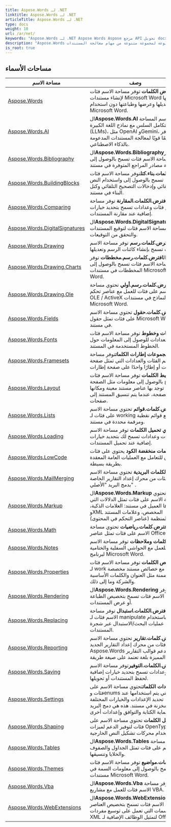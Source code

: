 ```yaml
---
title: Aspose.Words لـ .NET
linktitle: Aspose.Words لـ .NET
articleTitle: Aspose.Words لـ .NET
type: docs
weight: 10
url: /ar/net/
keywords: "Aspose.Words لـ .NET Aspose Words Aspose مرجع API تحويل docx إلى pdf مقارنة إنشاء تحرير word تقسيم bmp rtf odt open office html tiff doc dot wordml mobi chm txt md markdown xps svg ps postscript pcl epub azw3 kf8 png emf jpg gif دمج البريد جدول تقارير مستند"
description: "Aspose.Words هي مكتبة فئات يمكن للمطورين استخدامها على منصات متنوعة لمجموعة متنوعة من مهام معالجة المستندات."
is_root: true
---
```

## مساحات الأسماء

| مساحة الاسم | وصف |
| --- | --- |
| [Aspose.Words](./aspose.words/) | ال**افترض الكلمات** توفر مساحة الاسم فئات لإنشاء مستندات Microsoft Word وتحويلها وتعديلها وعرضها وطباعتها دون استخدام Microsoft Word. |
| [Aspose.Words.AI](./aspose.words.ai/) | ال**Aspose.Words.AI** يتيح اسم المساحة التكامل السلس مع نماذج اللغة الكبيرة (LLMs)، مثل OpenAI وGemini، مما يوفر دعمًا قويًا لمعالجة المستندات المدعومة بالذكاء الاصطناعي. |
| [Aspose.Words.Bibliography](./aspose.words.bibliography/) | ال**Aspose.Words.Bibliography**توفر مساحة الاسم فئات تسمح بالوصول إلى قائمة مصادر المراجع المتوفرة في مستند. |
| [Aspose.Words.BuildingBlocks](./aspose.words.buildingblocks/) | ال**كلمات.بناء.كتل**توفر مساحة الاسم فئات تسمح بالوصول إلى واستخدام النص التلقائي وإدخالات التصحيح التلقائي وكتل البناء في مستند. |
| [Aspose.Words.Comparing](./aspose.words.comparing/) | ال**افترض.الكلمات.المقارنة** توفر مساحة الاسم فئات وعدادات تسمح بتحديد خيارات إضافية عند مقارنة المستندات. |
| [Aspose.Words.DigitalSignatures](./aspose.words.digitalsignatures/) | ال**Aspose.Words.DigitalSignatures** توفر مساحة الاسم فئات لتوقيع المستندات والتحقق من التوقيعات. |
| [Aspose.Words.Drawing](./aspose.words.drawing/) | ال**افترض.كلمات.رسم** توفر مساحة الاسم فئات تسمح بإنشاء كائنات الرسم وتعديلها. |
| [Aspose.Words.Drawing.Charts](./aspose.words.drawing.charts/) | ال**افترض.كلمات.رسم.مخططات** توفر مساحة الاسم فئات تسمح بالوصول إلى المخططات في مستندات Microsoft Word. |
| [Aspose.Words.Drawing.Ole](./aspose.words.drawing.ole/) | ال**افترض.كلمات.رسم.أولي** تحتوي مساحة الاسم على فئات للعمل مع عناصر تحكم OLE / ActiveX والنماذج في مستندات Microsoft Word. |
| [Aspose.Words.Fields](./aspose.words.fields/) | ال**افترض.كلمات.حقول** تحتوي مساحة الاسم على فئات تمثل حقول Microsoft Word في مستند. |
| [Aspose.Words.Fonts](./aspose.words.fonts/) | ال**كلمات وخطوط** توفر مساحة الاسم فئات وتعدادات للوصول إلى المعلومات حول الخطوط المستخدمة في المستند. |
| [Aspose.Words.Framesets](./aspose.words.framesets/) | ال**مجموعات إطارات الكلمات**توفر مساحة الاسم الفئات والعدادات التي تمثل صفحة إطارات أو إطارًا واحدًا على صفحة إطارات. |
| [Aspose.Words.Layout](./aspose.words.layout/) | ال**تخطيط الكلمات** توفر مساحة الاسم فئات تسمح بالوصول إلى معلومات مثل الصفحة التي توجد بها عناصر مستند معينة ومكانها على الصفحة، عندما يتم تنسيق المستند إلى صفحات. |
| [Aspose.Words.Lists](./aspose.words.lists/) | ال**افترض.كلمات.قوائم** تحتوي مساحة الاسم على فئات لـ working مع قوائم نقطية ومرقمة محددة في مستند. |
| [Aspose.Words.Loading](./aspose.words.loading/) | ال**جاري تحميل الكلمات** توفر مساحة الاسم فئات وعدادات تسمح لك بتحديد خيارات إضافية عند تحميل المستندات. |
| [Aspose.Words.LowCode](./aspose.words.lowcode/) | ال**كلمات منخفضة الكود** يحتوي على فئات وطرق للتعامل مع العمليات العامة المعقدة بطريقة بسيطة. |
| [Aspose.Words.MailMerging](./aspose.words.mailmerging/) | ال**دمج الكلمات البريدية** تحتوي مساحة الاسم على فئات من محرك إعداد التقارير الخاصة بدمج البريد "الأصلي" . |
| [Aspose.Words.Markup](./aspose.words.markup/) | ال**Aspose.Words.Markup** تحتوي مساحة الاسم على فئات تمثل الدلالات التي يحددها العميل في مستند: العلامات الذكية، وXML المخصص، وعلامات المستند المنظمة (عناصر التحكم في المحتوى). |
| [Aspose.Words.Math](./aspose.words.math/) | ال**افترض.كلمات.رياضيات** تحتوي مساحة الاسم على فئات تمثل عناصر Office Math. |
| [Aspose.Words.Notes](./aspose.words.notes/) | ال**ضع كلمات وملاحظات** توفر مساحة الاسم فئات للعمل مع الحواشي السفلية والختامية لبرنامج Microsoft Word. |
| [Aspose.Words.Properties](./aspose.words.properties/) | ال**خصائص الكلمات** توفر مساحة الاسم فئات لـ work مع خصائص مستند مخصصة ومضمنة مثل العنوان والكلمات الأساسية والشركة وما إلى ذلك. |
| [Aspose.Words.Rendering](./aspose.words.rendering/) | ال**Aspose.Words.Rendering** توفر مساحة الاسم فئات تسمح بتخصيص الطباعة أو عرض المستندات. |
| [Aspose.Words.Replacing](./aspose.words.replacing/) | ال**افترض.الكلمات.استبدال** توفر مساحة الاسم فئات لـ manipulate باستخدام عمليات البحث/الاستبدال عبر شجرة المستندات. |
| [Aspose.Words.Reporting](./aspose.words.reporting/) | ال**افترض.كلمات.تقارير** تحتوي مساحة الاسم على فئات من محرك إعداد التقارير الجديد Aspose.Words الذي يدعم قوالب التقارير المميزة بلغة تعتمد على صيغة طريقة LINQ. |
| [Aspose.Words.Saving](./aspose.words.saving/) | ال**افترض.الكلمات.التوفير**توفر مساحة الاسم فئات وعدادات تسمح بتحديد خيارات إضافية لحفظ المستندات أو تحويلها. |
| [Aspose.Words.Settings](./aspose.words.settings/) | ال**إعدادات الكلمات**تحتوي مساحة الاسم على فئات وenums التي يتم استخدامها عند تحديد الإعدادات والخيارات المختلفة المخزنة في مستند. هذه هي دمج البريد وحماية الكتابة والتوافق وإعدادات أخرى. |
| [Aspose.Words.Shaping](./aspose.words.shaping/) | ال**تشكيل الكلمات** تحتوي مساحة الاسم على فئات لتوفير الدعم لميزات OpenType باستخدام محركات تشكيل النص الخارجية. |
| [Aspose.Words.Tables](./aspose.words.tables/) | ال**Aspose.Words.Tables** تحتوي مساحة الاسم على فئات تمثل الجداول والصفوف والخلايا وتنسيقها. |
| [Aspose.Words.Themes](./aspose.words.themes/) | ال**كلمات.مواضيع** توفر مساحة الاسم فئات تسمح بالوصول إلى معلومات السمة في مستندات Microsoft Word. |
| [Aspose.Words.Vba](./aspose.words.vba/) | ال**Aspose.Words.Vba** توفر مساحة الاسم فئات للعمل مع مشاريع VBA. |
| [Aspose.Words.WebExtensions](./aspose.words.webextensions/) | ال**Aspose.Words.WebExtensions**توفر مساحة الاسم فئات تسمح بتخصيص العناصر والسمات التي تعمل على توسيع مفردات XML لتمثيل الوظائف الإضافية لـ Office. |
